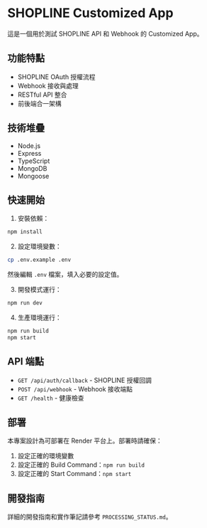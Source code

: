 # SHOPLINE Customized App

這是一個用於測試 SHOPLINE API 和 Webhook 的 Customized App。

## 功能特點

- SHOPLINE OAuth 授權流程
- Webhook 接收與處理
- RESTful API 整合
- 前後端合一架構

## 技術堆疊

- Node.js
- Express
- TypeScript
- MongoDB
- Mongoose

## 快速開始

1. 安裝依賴：
```bash
npm install
```

2. 設定環境變數：
```bash
cp .env.example .env
```
然後編輯 `.env` 檔案，填入必要的設定值。

3. 開發模式運行：
```bash
npm run dev
```

4. 生產環境運行：
```bash
npm run build
npm start
```

## API 端點

- `GET /api/auth/callback` - SHOPLINE 授權回調
- `POST /api/webhook` - Webhook 接收端點
- `GET /health` - 健康檢查

## 部署

本專案設計為可部署在 Render 平台上。部署時請確保：

1. 設定正確的環境變數
2. 設定正確的 Build Command：`npm run build`
3. 設定正確的 Start Command：`npm start`

## 開發指南

詳細的開發指南和實作筆記請參考 `PROCESSING_STATUS.md`。 